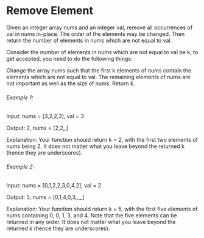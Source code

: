 # Remove Element

Given an integer array nums and an integer val, remove all occurrences of val in
nums in-place. The order of the elements may be changed. Then return the number
of elements in nums which are not equal to val.

Consider the number of elements in nums which are not equal to val be k, to get
accepted, you need to do the following things:

Change the array nums such that the first k elements of nums contain the
elements which are not equal to val. The remaining elements of nums are not
important as well as the size of nums. Return k.

###### Example 1:

Input: nums = [3,2,2,3], val = 3

Output: 2, nums = [2,2,_,_]

Explanation: Your function should return k = 2, with the first two elements of
nums being 2. It does not matter what you leave beyond the returned k (hence
they are underscores).

###### Example 2:

Input: nums = [0,1,2,2,3,0,4,2], val = 2

Output: 5, nums = [0,1,4,0,3,_,_,_]

Explanation: Your function should return k = 5, with the first five elements of
nums containing 0, 0, 1, 3, and 4. Note that the five elements can be returned
in any order. It does not matter what you leave beyond the returned k (hence
they are underscores).
